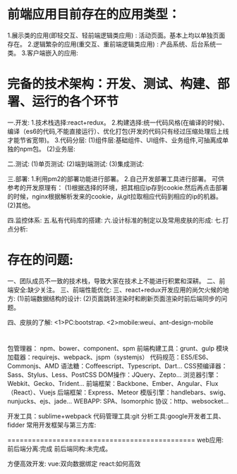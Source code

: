 # 前端应用目前存在的应用类型：
1.展示类的应用(即轻交互、轻前端逻辑类应用) : 活动页面。基本上均以单独页面存在。
2.逻辑繁杂的应用(重交互、重前端逻辑类应用) : 产品系统、后台系统一类。
3.客户端嵌入的应用:  

# 完备的技术架构：开发、测试、构建、部署、运行的各个环节
一.开发:
  1.技术栈选择:react+redux。
  2.构建选择:统一代码风格(在编译的时候)、编译（es6的代码,不能直接运行）、优化打包(开发的代码只有经过压缩处理后上线才能节省宽带)。
  3.代码分层:
    (1)组件层:基础组件、UI组件、业务组件,可抽离成单独的npm包。
    (2)业务层:

二.测试:
   (1)单页测试:
   (2)端到端测试:
   (3)集成测试:

三.部署:
  1.利用pm2的部署功能进行部署。
  2.自己开发部署工具进行部署。
   可供参考的开发原理有：
   (1)根据选择的环境，把其相应ip存到cookie.然后再点击部署的时候，nginx根据解析发来的cookie，从git拉取相应代码到相应的ip的机器。
   (2)其他。

四.监控体系:
五.私有代码库的搭建:
六.设计标准的制定以及常用皮肤的形成:
七.打点分析:

# 存在的问题:  
一、团队成员不一致的技术栈，导致大家在技术上不能进行积累和深耕。
二、前端安全:缺少关注。
三、前端性能优化:
三、react+redux开发应用的尚欠火候的地方:
   (1)前端数据结构的设计:
   (2)页面跳转渲染时和刷新页面渲染时前后端同步的问题。

四、皮肤的了解:
  <1>PC:bootstrap.
  <2>mobile:weui、ant-design-mobile

#   
包管理器：
  npm、bower、component、spm
前端构建工具：grunt、gulp
模块加载器：requirejs、webpack、jspm（systemjs）
代码规范：ES5/ES6、Commonjs、AMD
语法糖：Coffeescript、Typescript、Dart...
CSS预编译器：Sass、Stylus、Less、PostCSS
DOM操作：JQuery、Zepto...
浏览器引擎：Webkit、Gecko、Trident...
前端框架：Backbone、Ember、Angular、Flux（React）、Vuejs
后端框架：Express、Meteor
模版引擎：handlebars、swig、nunjucks、ejs、jade...
WEBAPP: SPA、Isomorphic
协议：http、websocket...

开发工具：sublime+webpack
代码管理工具:git
分析工具:google开发者工具、fidder
常用开发框架与第三方库:

==============================================
web应用:
  前后端分离:完成
  前后端同构:未完成。

方便高效开发:
  vue:双向数据绑定
  react:如何高效
